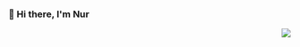 ### 👋 Hi there, I'm Nur

<img align=right src="https://github-readme-stats.vercel.app/api/top-langs/?username=DiceNameIsMy&layout=compact&theme=dark"/>
